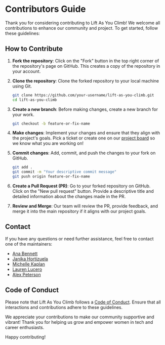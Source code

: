 # Contributors Guide

Thank you for considering contributing to Lift As You Climb! We welcome all contributions to enhance our community and project. To get started, follow these guidelines:

## How to Contribute

1. **Fork the repository**: Click on the "Fork" button in the top right corner of the repository's page on GitHub. This creates a copy of the repository in your account.

2. **Clone the repository**: Clone the forked repository to your local machine using Git.

   ```bash
   git clone https://github.com/your-username/lift-as-you-climb.git
   cd lift-as-you-climb
   ```

3. **Create a new branch**: Before making changes, create a new branch for your work.

   ```bash
   git checkout -b feature-or-fix-name
   ```

4. **Make changes**: Implement your changes and ensure that they align with the project's goals. Pick a ticket or create one on our [project board](https://github.com/orgs/LiftAsYouClimb/projects/1/views/1) so we know what you are working on!

5. **Commit changes**: Add, commit, and push the changes to your fork on GitHub.

   ```bash
   git add .
   git commit -m "Your descriptive commit message"
   git push origin feature-or-fix-name
   ```

6. **Create a Pull Request (PR)**: Go to your forked repository on GitHub. Click on the "New pull request" button. Provide a descriptive title and detailed information about the changes made in the PR.

7. **Review and Merge**: Our team will review the PR, provide feedback, and merge it into the main repository if it aligns with our project goals.

## Contact

If you have any questions or need further assistance, feel free to contact one of the maintainers:

- [Ana Bennett](https://github.com/AnaBennett11)
- [Janika Hortizuela](https://github.com/jhortizu01)
- [Michelle Kaplan](https://github.com/michellekaplan7)
- [Lauren Lucero](https://github.com/laurenlucero)
- [Alex Peterson](https://github.com/apete12)

## Code of Conduct

Please note that Lift As You Climb follows a [Code of Conduct](CODE_OF_CONDUCT.md). Ensure that all interactions and contributions adhere to these guidelines.

We appreciate your contributions to make our community supportive and vibrant! Thank you for helping us grow and empower women in tech and career enthusiasts.

Happy contributing!
